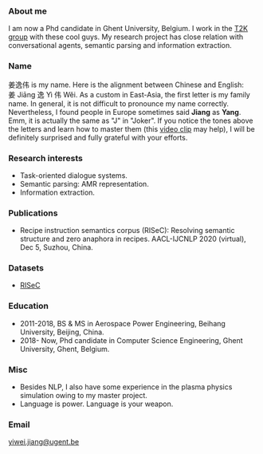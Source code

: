 ### About me
I am now a Phd candidate in Ghent University, Belgium. I work in the [T2K group](https://ugentt2k.github.io/) with these cool guys. My research project has close relation with conversational agents, semantic parsing and information extraction.

### Name
姜逸伟 is my name. Here is the alignment between Chinese and English:<br>姜 Jiāng 逸 Yì 伟 Wěi. As a custom in East-Asia, the first letter is my family name. In general, it is not difficult to pronounce my name correctly. Nevertheless, I found people in Europe sometimes said **Jiang** as **Yang**. Emm, it is actually the same as "J" in "Joker". If you notice the tones above the letters and learn how to master them (this [video clip](https://youtu.be/Wo13IvKqb4Y) may help), I will be definitely surprised and fully grateful with your efforts.

### Research interests
- Task-oriented dialogue systems.
- Semantic parsing: AMR representation.
- Information extraction.

### Publications
- Recipe instruction semantics corpus (RISeC): Resolving semantic structure and zero anaphora in recipes. AACL-IJCNLP 2020 (virtual), Dec 5, Suzhou, China.

### Datasets
- [RISeC](https://github.com/YiweiJiang2015/RISeC)

### Education
- 2011-2018, BS & MS in Aerospace Power Engineering, Beihang University, Beijing, China.
- 2018- Now, Phd candidate in Computer Science Engineering, Ghent University, Ghent, Belgium.

### Misc
- Besides NLP, I also have some experience in the plasma physics simulation owing to my master project. 
- Language is power. Language is your weapon.

### Email
yiwei.jiang@ugent.be
